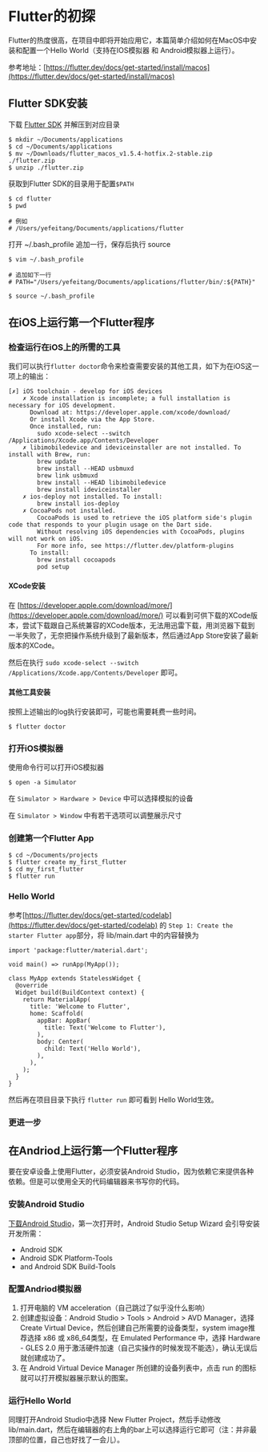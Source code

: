 # Flutter的初探

Flutter的热度很高，在项目中即将开始应用它，本篇简单介绍如何在MacOS中安装和配置一个Hello World（支持在IOS模拟器 和 Android模拟器上运行）。

参考地址：[https://flutter.dev/docs/get-started/install/macos](https://flutter.dev/docs/get-started/install/macos)

## Flutter SDK安装


下载 [Flutter SDK](https://storage.googleapis.com/flutter_infra/releases/stable/macos/flutter_macos_v1.5.4-hotfix.2-stable.zip) 并解压到对应目录

```
$ mkdir ~/Documents/applications
$ cd ~/Documents/applications
$ mv ~/Downloads/flutter_macos_v1.5.4-hotfix.2-stable.zip ./flutter.zip
$ unzip ./flutter.zip

```


获取到Flutter SDK的目录用于配置`$PATH`

```
$ cd flutter
$ pwd  

# 例如 
# /Users/yefeitang/Documents/applications/flutter
```

打开 ~/.bash_profile 追加一行，保存后执行 source


```
$ vim ~/.bash_profile

# 追加如下一行
# PATH="/Users/yefeitang/Documents/applications/flutter/bin/:${PATH}"

$ source ~/.bash_profile

```
## 在iOS上运行第一个Flutter程序

### 检查运行在iOS上的所需的工具

我们可以执行`flutter doctor`命令来检查需要安装的其他工具，如下为在iOS这一项上的输出：

```
[✗] iOS toolchain - develop for iOS devices
    ✗ Xcode installation is incomplete; a full installation is necessary for iOS development.
      Download at: https://developer.apple.com/xcode/download/
      Or install Xcode via the App Store.
      Once installed, run:
        sudo xcode-select --switch /Applications/Xcode.app/Contents/Developer
    ✗ libimobiledevice and ideviceinstaller are not installed. To install with Brew, run:
        brew update
        brew install --HEAD usbmuxd
        brew link usbmuxd
        brew install --HEAD libimobiledevice
        brew install ideviceinstaller
    ✗ ios-deploy not installed. To install:
        brew install ios-deploy
    ✗ CocoaPods not installed.
        CocoaPods is used to retrieve the iOS platform side's plugin code that responds to your plugin usage on the Dart side.
        Without resolving iOS dependencies with CocoaPods, plugins will not work on iOS.
        For more info, see https://flutter.dev/platform-plugins
      To install:
        brew install cocoapods
        pod setup
```

#### XCode安装


在 [https://developer.apple.com/download/more/](https://developer.apple.com/download/more/) 可以看到可供下载的XCode版本，尝试下载跟自己系统兼容的XCode版本，无法用迅雷下载，用浏览器下载到一半失败了，无奈把操作系统升级到了最新版本，然后通过App Store安装了最新版本的XCode。


然后在执行 `sudo xcode-select --switch /Applications/Xcode.app/Contents/Developer` 即可。


####  其他工具安装

按照上述输出的log执行安装即可，可能也需要耗费一些时间。


```
$ flutter doctor
```

### 打开iOS模拟器

使用命令行可以打开iOS模拟器 

```
$ open -a Simulator
```

在 `Simulator > Hardware > Device` 中可以选择模拟的设备

在 	`Simulator > Window` 中有若干选项可以调整展示尺寸

### 创建第一个Flutter App

```
$ cd ~/Documents/projects
$ flutter create my_first_flutter
$ cd my_first_flutter
$ flutter run
```

### Hello World

参考[https://flutter.dev/docs/get-started/codelab](https://flutter.dev/docs/get-started/codelab) 的 `Step 1: Create the starter Flutter app`部分，将 lib/main.dart 中的内容替换为 

```
import 'package:flutter/material.dart';

void main() => runApp(MyApp());

class MyApp extends StatelessWidget {
  @override
  Widget build(BuildContext context) {
    return MaterialApp(
      title: 'Welcome to Flutter',
      home: Scaffold(
        appBar: AppBar(
          title: Text('Welcome to Flutter'),
        ),
        body: Center(
          child: Text('Hello World'),
        ),
      ),
    );
  }
}
```

然后再在项目目录下执行 `flutter run` 即可看到 Hello World生效。

### 更进一步

#### 

## 在Andriod上运行第一个Flutter程序

要在安卓设备上使用Flutter，必须安装Android Studio，因为依赖它来提供各种依赖。但是可以使用全天的代码编辑器来书写你的代码。


### 安装Android Studio

[下载Android Studio](https://developer.android.com/studio)，第一次打开时，Android Studio Setup Wizard 会引导安装开发所需：

- Android SDK
- Android SDK Platform-Tools 
- and Android SDK Build-Tools

### 配置Andriod模拟器

1. 打开电脑的 VM acceleration（自己跳过了似乎没什么影响）
2. 创建虚拟设备：Android Studio > Tools > Android > AVD Manager，选择Create Virtual Device，然后创建自己所需要的设备类型，system image推荐选择 x86 或 x86_64类型，在 Emulated Performance 中，选择 Hardware - GLES 2.0 用于激活硬件加速（自己实操作的时候发现不能选），确认无误后就创建成功了。
3. 在 Android Virtual Device Manager 所创建的设备列表中，点击 run 的图标就可以打开模拟器展示默认的图案。

### 运行Hello World

同理打开Android Studio中选择 New Flutter Project，然后手动修改 lib/main.dart，然后在编辑器的右上角的bar上可以选择运行它即可（注：并非最顶部的位置，自己也好找了一会儿）。
 


